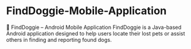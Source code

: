 # FindDoggie-Mobile-Application
🐶 FindDoggie – Android Mobile Application 
FindDoggie is a Java-based Android application designed to help users locate their lost pets or assist others in finding and reporting found dogs. 
